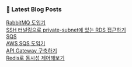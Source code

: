 

### 📕 Latest Blog Posts   

<a href ="https://gilbert9172.tistory.com/178"> RabbitMQ 도입기 </a> <br><a href ="https://gilbert9172.tistory.com/176"> SSH 터널링으로 private-subnet에 있는 RDS 접근하기 </a> <br><a href ="https://gilbert9172.tistory.com/175"> SQS </a> <br><a href ="https://gilbert9172.tistory.com/174"> AWS SQS 도입기 </a> <br><a href ="https://gilbert9172.tistory.com/173"> API Gateway 구축하기 </a> <br><a href ="https://gilbert9172.tistory.com/165"> Redis로 동시성 제어해보기 </a> <br>